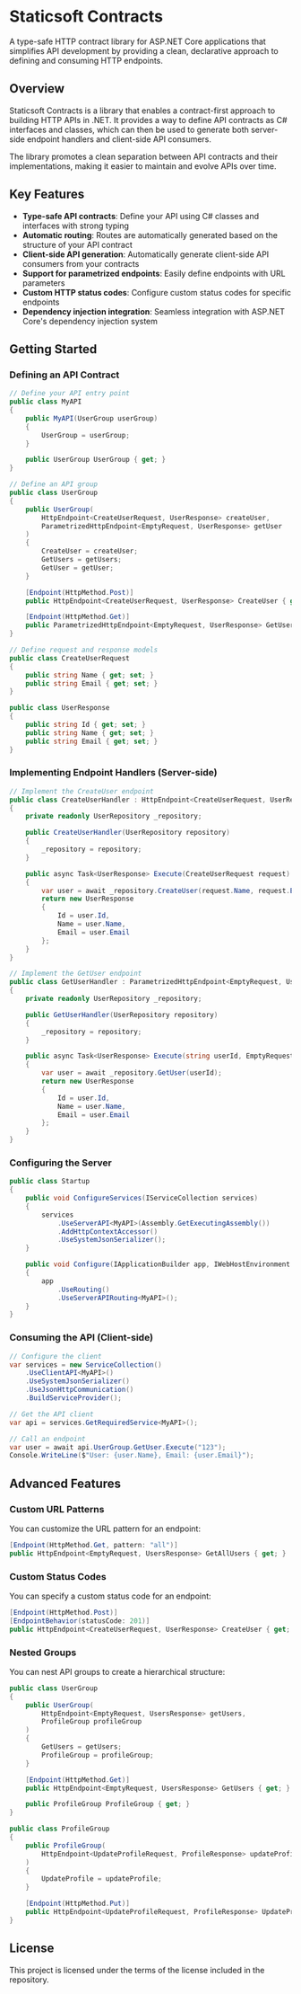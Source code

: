 # Staticsoft Contracts

A type-safe HTTP contract library for ASP.NET Core applications that simplifies API development by providing a clean, declarative approach to defining and consuming HTTP endpoints.

## Overview

Staticsoft Contracts is a library that enables a contract-first approach to building HTTP APIs in .NET. It provides a way to define API contracts as C# interfaces and classes, which can then be used to generate both server-side endpoint handlers and client-side API consumers.

The library promotes a clean separation between API contracts and their implementations, making it easier to maintain and evolve APIs over time.

## Key Features

- **Type-safe API contracts**: Define your API using C# classes and interfaces with strong typing
- **Automatic routing**: Routes are automatically generated based on the structure of your API contract
- **Client-side API generation**: Automatically generate client-side API consumers from your contracts
- **Support for parametrized endpoints**: Easily define endpoints with URL parameters
- **Custom HTTP status codes**: Configure custom status codes for specific endpoints
- **Dependency injection integration**: Seamless integration with ASP.NET Core's dependency injection system

## Getting Started

### Defining an API Contract

```csharp
// Define your API entry point
public class MyAPI
{
    public MyAPI(UserGroup userGroup)
    {
        UserGroup = userGroup;
    }

    public UserGroup UserGroup { get; }
}

// Define an API group
public class UserGroup
{
    public UserGroup(
        HttpEndpoint<CreateUserRequest, UserResponse> createUser,
        ParametrizedHttpEndpoint<EmptyRequest, UserResponse> getUser
    )
    {
        CreateUser = createUser;
        GetUsers = getUsers;
        GetUser = getUser;
    }

    [Endpoint(HttpMethod.Post)]
    public HttpEndpoint<CreateUserRequest, UserResponse> CreateUser { get; }

    [Endpoint(HttpMethod.Get)]
    public ParametrizedHttpEndpoint<EmptyRequest, UserResponse> GetUser { get; }
}

// Define request and response models
public class CreateUserRequest
{
    public string Name { get; set; }
    public string Email { get; set; }
}

public class UserResponse
{
    public string Id { get; set; }
    public string Name { get; set; }
    public string Email { get; set; }
}
```

### Implementing Endpoint Handlers (Server-side)

```csharp
// Implement the CreateUser endpoint
public class CreateUserHandler : HttpEndpoint<CreateUserRequest, UserResponse>
{
    private readonly UserRepository _repository;

    public CreateUserHandler(UserRepository repository)
    {
        _repository = repository;
    }

    public async Task<UserResponse> Execute(CreateUserRequest request)
    {
        var user = await _repository.CreateUser(request.Name, request.Email);
        return new UserResponse
        {
            Id = user.Id,
            Name = user.Name,
            Email = user.Email
        };
    }
}

// Implement the GetUser endpoint
public class GetUserHandler : ParametrizedHttpEndpoint<EmptyRequest, UserResponse>
{
    private readonly UserRepository _repository;

    public GetUserHandler(UserRepository repository)
    {
        _repository = repository;
    }

    public async Task<UserResponse> Execute(string userId, EmptyRequest request)
    {
        var user = await _repository.GetUser(userId);
        return new UserResponse
        {
            Id = user.Id,
            Name = user.Name,
            Email = user.Email
        };
    }
}
```

### Configuring the Server

```csharp
public class Startup
{
    public void ConfigureServices(IServiceCollection services)
    {
        services
            .UseServerAPI<MyAPI>(Assembly.GetExecutingAssembly())
            .AddHttpContextAccessor()
            .UseSystemJsonSerializer();
    }

    public void Configure(IApplicationBuilder app, IWebHostEnvironment env)
    {
        app
            .UseRouting()
            .UseServerAPIRouting<MyAPI>();
    }
}
```

### Consuming the API (Client-side)

```csharp
// Configure the client
var services = new ServiceCollection()
    .UseClientAPI<MyAPI>()
    .UseSystemJsonSerializer()
    .UseJsonHttpCommunication()
    .BuildServiceProvider();

// Get the API client
var api = services.GetRequiredService<MyAPI>();

// Call an endpoint
var user = await api.UserGroup.GetUser.Execute("123");
Console.WriteLine($"User: {user.Name}, Email: {user.Email}");
```

## Advanced Features

### Custom URL Patterns

You can customize the URL pattern for an endpoint:

```csharp
[Endpoint(HttpMethod.Get, pattern: "all")]
public HttpEndpoint<EmptyRequest, UsersResponse> GetAllUsers { get; }
```

### Custom Status Codes

You can specify a custom status code for an endpoint:

```csharp
[Endpoint(HttpMethod.Post)]
[EndpointBehavior(statusCode: 201)]
public HttpEndpoint<CreateUserRequest, UserResponse> CreateUser { get; }
```

### Nested Groups

You can nest API groups to create a hierarchical structure:

```csharp
public class UserGroup
{
    public UserGroup(
        HttpEndpoint<EmptyRequest, UsersResponse> getUsers,
        ProfileGroup profileGroup
    )
    {
        GetUsers = getUsers;
        ProfileGroup = profileGroup;
    }

    [Endpoint(HttpMethod.Get)]
    public HttpEndpoint<EmptyRequest, UsersResponse> GetUsers { get; }

    public ProfileGroup ProfileGroup { get; }
}

public class ProfileGroup
{
    public ProfileGroup(
        HttpEndpoint<UpdateProfileRequest, ProfileResponse> updateProfile
    )
    {
        UpdateProfile = updateProfile;
    }

    [Endpoint(HttpMethod.Put)]
    public HttpEndpoint<UpdateProfileRequest, ProfileResponse> UpdateProfile { get; }
}
```

## License

This project is licensed under the terms of the license included in the repository.
